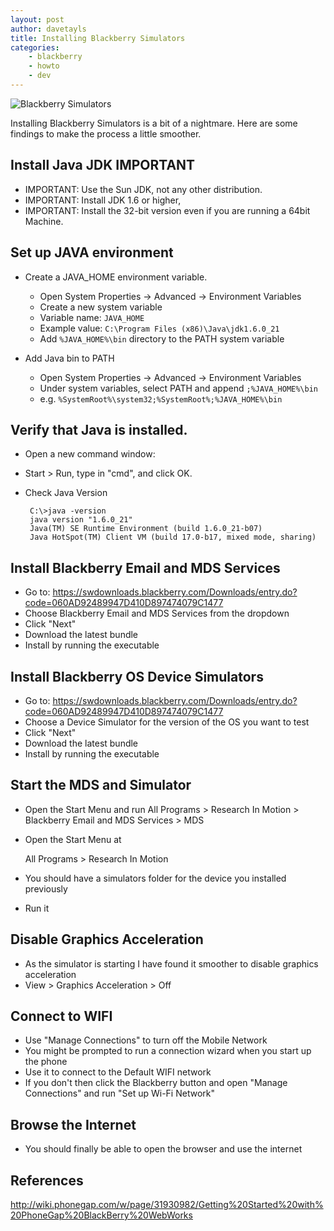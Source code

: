 ```yaml
---
layout: post
author: davetayls
title: Installing Blackberry Simulators
categories:
    - blackberry
    - howto
    - dev
---
```


![Blackberry Simulators](https://lh6.googleusercontent.com/-SGzig07yJsI/TzkEOTBXHTI/AAAAAAAAkWw/dWYGEvPlDSo/s400/blackberry-simulators.PNG)

Installing Blackberry Simulators is a bit of a nightmare. Here are some findings to make the process a little smoother.

## Install Java JDK IMPORTANT

 - IMPORTANT: Use the Sun JDK, not any other distribution.  
 - IMPORTANT: Install JDK 1.6 or higher, 
 - IMPORTANT: Install the 32-bit version even if you are running a 64bit Machine.

## Set up JAVA environment

 - Create a JAVA_HOME environment variable.
    - Open System Properties -> Advanced -> Environment Variables
    - Create a new system variable
    - Variable name: `JAVA_HOME`
    - Example value: `C:\Program Files (x86)\Java\jdk1.6.0_21`
    - Add `%JAVA_HOME%\bin` directory to the PATH system variable

 - Add Java bin to PATH
    - Open System Properties -> Advanced -> Environment Variables 
    - Under system variables, select PATH and append `;%JAVA_HOME%\bin`
    - e.g. `%SystemRoot%\system32;%SystemRoot%;%JAVA_HOME%\bin`


## Verify that Java is installed.

 - Open a new command window:
 - Start > Run, type in "cmd", and click OK.
 - Check Java Version

        C:\>java -version
        java version "1.6.0_21"
        Java(TM) SE Runtime Environment (build 1.6.0_21-b07)
        Java HotSpot(TM) Client VM (build 17.0-b17, mixed mode, sharing)

## Install Blackberry Email and MDS Services

 - Go to: <https://swdownloads.blackberry.com/Downloads/entry.do?code=060AD92489947D410D897474079C1477>
 - Choose Blackberry Email and MDS Services from the dropdown
 - Click "Next"
 - Download the latest bundle
 - Install by running the executable

## Install Blackberry OS Device Simulators

 - Go to: <https://swdownloads.blackberry.com/Downloads/entry.do?code=060AD92489947D410D897474079C1477>
 - Choose a Device Simulator for the version of the OS you want to test
 - Click "Next"
 - Download the latest bundle
 - Install by running the executable

## Start the MDS and Simulator

 - Open the Start Menu and run
   All Programs > Research In Motion > Blackberry Email and MDS Services > MDS

 - Open the Start Menu at

    All Programs > Research In Motion

 - You should have a simulators folder for the device you installed previously

 - Run it

## Disable Graphics Acceleration

 - As the simulator is starting I have found it smoother to disable graphics acceleration
 - View > Graphics Acceleration > Off

## Connect to WIFI

 - Use "Manage Connections" to turn off the Mobile Network
 - You might be prompted to run a connection wizard when you start up the phone
 - Use it to connect to the Default WIFI network
 - If you don't then click the Blackberry button and open "Manage Connections" and run "Set up Wi-Fi Network"

## Browse the Internet

 - You should finally be able to open the browser and use the internet


## References
<http://wiki.phonegap.com/w/page/31930982/Getting%20Started%20with%20PhoneGap%20BlackBerry%20WebWorks>

